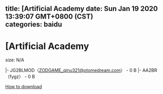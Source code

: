 
title: [Artificial Academy
date: Sun Jan 19 2020 13:39:07 GMT+0800 (CST)    
categories: baidu
---

# [Artificial Academy
size: N/A
 
 
|- JG2BLMOD（ZODGAME_qinu321@otomedream.com） - 0 B
|- AA2BR（fygz） - 0 B

[How to download](https://bpcam.bemobtrk.com/go/2ceec3aa-1ca2-46d6-b9ff-aaa5c184517c?jno=5018)
